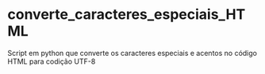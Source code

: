 # converte_caracteres_especiais_HTML
Script em python que converte os caracteres especiais e acentos no código HTML para codição UTF-8
